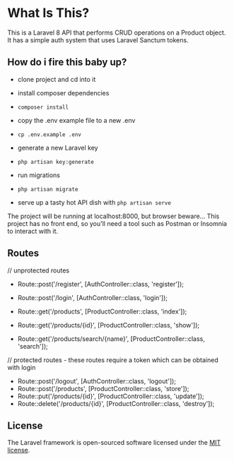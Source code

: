 # What Is This?

This is a Laravel 8 API that performs CRUD operations on a Product object. It has a simple auth system that uses Laravel Sanctum tokens.

## How do i fire this baby up?

* clone project and cd into it
* install composer dependencies
* `composer install`
* copy the .env example file to a new .env 
* `cp .env.example .env`
* generate a new Laravel key 
* `php artisan key:generate`
* run migrations 
* `php artisan migrate`

* serve up a tasty hot API dish with `php artisan serve`

The project will be running at localhost:8000, but browser beware... This project has no front end, so you'll need a tool such as Postman or Insomnia to interact with it. 

## Routes

// unprotected routes
* Route::post('/register', [AuthController::class, 'register']);
* Route::post('/login', [AuthController::class, 'login']);

* Route::get('/products', [ProductController::class, 'index']);
* Route::get('/products/{id}', [ProductController::class, 'show']);
* Route::get('/products/search/{name}', [ProductController::class, 'search']);

// protected routes - these routes require a token which can be obtained with login
* Route::post('/logout', [AuthController::class, 'logout']);    
* Route::post('/products', [ProductController::class, 'store']);
* Route::put('/products/{id}', [ProductController::class, 'update']);
* Route::delete('/products/{id}', [ProductController::class, 'destroy']);

## License

The Laravel framework is open-sourced software licensed under the [MIT license](https://opensource.org/licenses/MIT).
